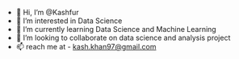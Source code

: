 - 👋 Hi, I’m @Kashfur
- 👀 I’m interested in Data Science 
- 🌱 I’m currently learning Data Science and Machine Learning
- 💞️ I’m looking to collaborate on data science and analysis project
- 📫 reach me at - kash.khan97@gmail.com

<!---
Kashfur/Kashfur is a ✨ special ✨ repository because its `README.md` (this file) appears on your GitHub profile.
You can click the Preview link to take a look at your changes.
--->
